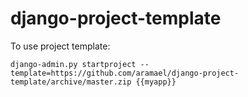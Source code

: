 django-project-template
=======================

To use project template:

    django-admin.py startproject --template=https://github.com/aramael/django-project-template/archive/master.zip {{myapp}}

